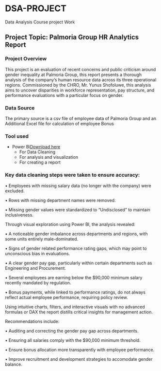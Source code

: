 # DSA-PROJECT
Data Analysis Course project Work

## Project Topic: Palmoria Group HR Analytics Report 

### Project Overview

This project is an evaluation of recent concerns and public criticism around gender inequality at Palmoria Group, this report presents a thorough analysis of the company’s human resource data across its three operational regions. Commissioned by the CHRO, Mr. Yunus Shofoluwe, this analysis aims to uncover disparities in workforce representation, pay structure, and performance evaluations with a particular focus on gender.

### Data Source

The primary source is a csv file of employee data of Palmoria Group and an Additional Excel file for calculation of employee Bonus 

### Tool used
- Power Bi[Download here](www.microsoft.com)
   - For Data Cleaning
   - For analysis and visualization
   - For creating a report

### Key data cleaning steps were taken to ensure accuracy:
 • Employees with missing salary data (no longer with the company) were excluded.
 
 • Rows with missing department names were removed.
 
 • Missing gender values were standardized to “Undisclosed” to maintain inclusiveness.

Through visual exploration using Power BI, the analysis revealed:

 • A noticeable gender imbalance across departments and regions, with some units entirely male-dominated.
 
 • Signs of gender related performance rating gaps, which may point to unconscious bias in evaluations.
 
 • A clear gender pay gap, particularly within certain departments such as Engineering and Procurement.
 
 • Several employees are earning below the $90,000 minimum salary recently mandated by regulation.
 
 • Bonus payments, while linked to performance ratings, do not always reflect actual employee performance, requiring policy review.
 

Using intuitive charts, filters, and interactive visuals with no advanced formulas or DAX the report distills critical insights for management action.

Recommendations include:

 • Auditing and correcting the gender pay gap across departments.
 
 • Ensuring all salaries comply with the $90,000 minimum threshold.
 
 • Ensure bonus allocation more transparently with employee performance.
 
 • Improve recruitment and development strategies to accomodate gender balance.

